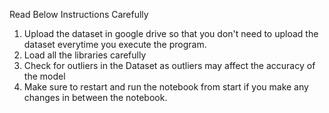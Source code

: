 Read Below Instructions Carefully

1. Upload the dataset in google drive so that you don't need to upload the dataset everytime you execute the program.
2. Load all the libraries carefully
3. Check for outliers in the Dataset as outliers may affect the accuracy of the model
4. Make sure to restart and run the notebook from start if you make any changes in between the notebook.
